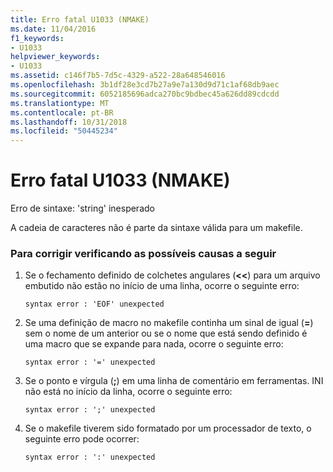 ```yaml
---
title: Erro fatal U1033 (NMAKE)
ms.date: 11/04/2016
f1_keywords:
- U1033
helpviewer_keywords:
- U1033
ms.assetid: c146f7b5-7d5c-4329-a522-28a648546016
ms.openlocfilehash: 3b1df28e3cd7b27a9e7a130d9d71c1af68db9aec
ms.sourcegitcommit: 6052185696adca270bc9bdbec45a626dd89cdcdd
ms.translationtype: MT
ms.contentlocale: pt-BR
ms.lasthandoff: 10/31/2018
ms.locfileid: "50445234"
---
```

# <a name="nmake-fatal-error-u1033"></a>Erro fatal U1033 (NMAKE)

Erro de sintaxe: 'string' inesperado

A cadeia de caracteres não é parte da sintaxe válida para um makefile.

### <a name="to-fix-by-checking-the-following-possible-causes"></a>Para corrigir verificando as possíveis causas a seguir

1. Se o fechamento definido de colchetes angulares (**<<**) para um arquivo embutido não estão no início de uma linha, ocorre o seguinte erro:

    ```
    syntax error : 'EOF' unexpected
    ```

1. Se uma definição de macro no makefile continha um sinal de igual (**=**) sem o nome de um anterior ou se o nome que está sendo definido é uma macro que se expande para nada, ocorre o seguinte erro:

    ```
    syntax error : '=' unexpected
    ```

1. Se o ponto e vírgula (**;**) em uma linha de comentário em ferramentas. INI não está no início da linha, ocorre o seguinte erro:

    ```
    syntax error : ';' unexpected
    ```

1. Se o makefile tiverem sido formatado por um processador de texto, o seguinte erro pode ocorrer:

    ```
    syntax error : ':' unexpected
    ```